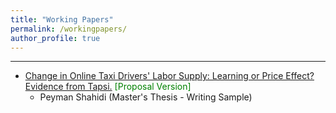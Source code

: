 ```yaml
---
title: "Working Papers"
permalink: /workingpapers/
author_profile: true
---
```


---

- [Change in Online Taxi Drivers' Labor Supply: Learning or Price Effect? Evidence from Tapsi.](https://peymanshahidi.github.io/workingpapers/tapsilearning) <font color="green">[Proposal Version]</font>
  - Peyman Shahidi (Master's Thesis - Writing Sample)
